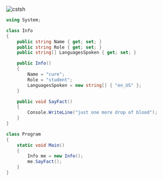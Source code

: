 <p align="left"> <img src="https://komarev.com/ghpvc/?username=cstsh&label=Profile%20views&color=lightgrey&style=flat" alt="cstsh" /> </p>


```csharp
using System;

class Info
{
    public string Name { get; set; }
    public string Role { get; set; }
    public string[] LanguagesSpoken { get; set; }

    public Info()
    {
        Name = "cure";
        Role = "student";
        LanguagesSpoken = new string[] { "en_US" };
    }

    public void SayFact()
    {
        Console.WriteLine("just one more drop of blood");
    }
}

class Program
{
    static void Main()
    {
        Info me = new Info();
        me.SayFact();
    }
}

